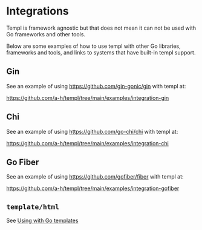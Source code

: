# Integrations

Templ is framework agnostic but that does not mean it can not be used with Go frameworks and other tools.

Below are some examples of how to use templ with other Go libraries, frameworks and tools, and links to systems that have built-in templ support.

## Gin

See an example of using https://github.com/gin-gonic/gin with templ at:

https://github.com/a-h/templ/tree/main/examples/integration-gin

## Chi

See an example of using https://github.com/go-chi/chi with templ at:

https://github.com/a-h/templ/tree/main/examples/integration-chi

## Go Fiber

See an example of using https://github.com/gofiber/fiber with templ at:

https://github.com/a-h/templ/tree/main/examples/integration-gofiber

## `template/html`

See [Using with Go templates](../syntax-and-usage/using-with-go-templates)

